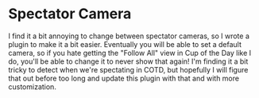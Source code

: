 # Spectator Camera

I find it a bit annoying to change between spectator cameras, so I wrote a plugin to make it a bit easier. Eventually you will be able to set a default camera, so if you hate getting the "Follow All" view in Cup of the Day like I do, you'll be able to change it to never show that again! I'm finding it a bit tricky to detect when we're spectating in COTD, but hopefully I will figure that out before too long and update this plugin with that and with more customization.